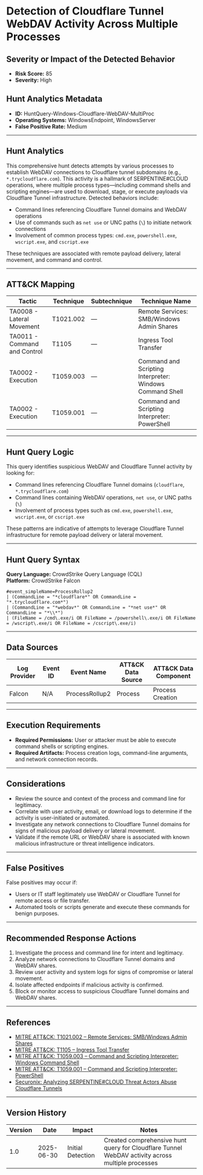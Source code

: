 # Detection of Cloudflare Tunnel WebDAV Activity Across Multiple Processes

## Severity or Impact of the Detected Behavior
- **Risk Score:** 85
- **Severity:** High

## Hunt Analytics Metadata

- **ID:** HuntQuery-Windows-Cloudflare-WebDAV-MultiProc
- **Operating Systems:** WindowsEndpoint, WindowsServer
- **False Positive Rate:** Medium

---

## Hunt Analytics

This comprehensive hunt detects attempts by various processes to establish WebDAV connections to Cloudflare tunnel subdomains (e.g., `*.trycloudflare.com`). This activity is a hallmark of SERPENTINE#CLOUD operations, where multiple process types—including command shells and scripting engines—are used to download, stage, or execute payloads via Cloudflare Tunnel infrastructure. Detected behaviors include:

- Command lines referencing Cloudflare Tunnel domains and WebDAV operations
- Use of commands such as `net use` or UNC paths (`\`) to initiate network connections
- Involvement of common process types: `cmd.exe`, `powershell.exe`, `wscript.exe`, and `cscript.exe`

These techniques are associated with remote payload delivery, lateral movement, and command and control.

---

## ATT&CK Mapping

| Tactic                        | Technique   | Subtechnique | Technique Name                                 |
|------------------------------|-------------|--------------|-----------------------------------------------|
| TA0008 - Lateral Movement    | T1021.002   | —            | Remote Services: SMB/Windows Admin Shares     |
| TA0011 - Command and Control | T1105       | —            | Ingress Tool Transfer                         |
| TA0002 - Execution           | T1059.003   | —            | Command and Scripting Interpreter: Windows Command Shell |
| TA0002 - Execution           | T1059.001   | —            | Command and Scripting Interpreter: PowerShell |

---

## Hunt Query Logic

This query identifies suspicious WebDAV and Cloudflare Tunnel activity by looking for:

- Command lines referencing Cloudflare Tunnel domains (`cloudflare`, `*.trycloudflare.com`)
- Command lines containing WebDAV operations, `net use`, or UNC paths (`\`)
- Involvement of process types such as `cmd.exe`, `powershell.exe`, `wscript.exe`, or `cscript.exe`

These patterns are indicative of attempts to leverage Cloudflare Tunnel infrastructure for remote payload delivery or lateral movement.

---

## Hunt Query Syntax

**Query Language:** CrowdStrike Query Language (CQL)  
**Platform:** CrowdStrike Falcon

```fql
#event_simpleName=ProcessRollup2     
| (CommandLine = "*cloudflare*" OR CommandLine = "*.trycloudflare.com*")    
| (CommandLine = "*webdav*" OR CommandLine = "*net use*" OR CommandLine = "*\\*")    
| (FileName = /cmd\.exe/i OR FileName = /powershell\.exe/i OR FileName = /wscript\.exe/i OR FileName = /cscript\.exe/i)  
```

---

## Data Sources

| Log Provider | Event ID | Event Name       | ATT&CK Data Source  | ATT&CK Data Component  |
|--------------|----------|------------------|---------------------|------------------------|
| Falcon       | N/A      | ProcessRollup2   | Process             | Process Creation       |

---

## Execution Requirements

- **Required Permissions:** User or attacker must be able to execute command shells or scripting engines.
- **Required Artifacts:** Process creation logs, command-line arguments, and network connection records.

---

## Considerations

- Review the source and context of the process and command line for legitimacy.
- Correlate with user activity, email, or download logs to determine if the activity is user-initiated or automated.
- Investigate any network connections to Cloudflare Tunnel domains for signs of malicious payload delivery or lateral movement.
- Validate if the remote URL or WebDAV share is associated with known malicious infrastructure or threat intelligence indicators.

---

## False Positives

False positives may occur if:

- Users or IT staff legitimately use WebDAV or Cloudflare Tunnel for remote access or file transfer.
- Automated tools or scripts generate and execute these commands for benign purposes.

---

## Recommended Response Actions

1. Investigate the process and command line for intent and legitimacy.
2. Analyze network connections to Cloudflare Tunnel domains and WebDAV shares.
3. Review user activity and system logs for signs of compromise or lateral movement.
4. Isolate affected endpoints if malicious activity is confirmed.
5. Block or monitor access to suspicious Cloudflare Tunnel domains and WebDAV shares.

---

## References

- [MITRE ATT&CK: T1021.002 – Remote Services: SMB/Windows Admin Shares](https://attack.mitre.org/techniques/T1021/002/)
- [MITRE ATT&CK: T1105 – Ingress Tool Transfer](https://attack.mitre.org/techniques/T1105/)
- [MITRE ATT&CK: T1059.003 – Command and Scripting Interpreter: Windows Command Shell](https://attack.mitre.org/techniques/T1059/003/)
- [MITRE ATT&CK: T1059.001 – Command and Scripting Interpreter: PowerShell](https://attack.mitre.org/techniques/T1059/001/)
- [Securonix: Analyzing SERPENTINE#CLOUD Threat Actors Abuse Cloudflare Tunnels](https://www.securonix.com/blog/analyzing_serpentinecloud-threat-actors-abuse-cloudflare-tunnels-threat-research/)

---

## Version History

| Version | Date       | Impact            | Notes                                                                                      |
|---------|------------|-------------------|--------------------------------------------------------------------------------------------|
| 1.0     | 2025-06-30 | Initial Detection | Created comprehensive hunt query for Cloudflare Tunnel WebDAV activity across multiple processes |

